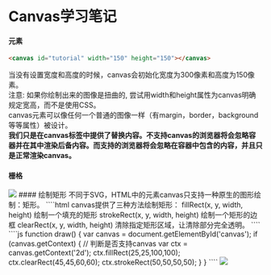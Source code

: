 # Canvas学习笔记


#### <canvas> 元素
````html
<canvas id="tutorial" width="150" height="150"></canvas>
````
当没有设置宽度和高度的时候，canvas会初始化宽度为300像素和高度为150像素。  
注意: 如果你绘制出来的图像是扭曲的, 尝试用width和height属性为canvas明确规定宽高，而不是使用CSS。  
canvas元素可以像任何一个普通的图像一样（有margin，border，background等等属性）被设计。  
<strong>我们只是在canvas标签中提供了替换内容。不支持canvas的浏览器将会忽略容器并在其中渲染后备内容。而支持的浏览器将会忽略在容器中包含的内容，并且只是正常渲染canvas。</strong>

#### 栅格
<img src="https://mdn.mozillademos.org/files/224/Canvas_default_grid.png" />
#### 绘制矩形
不同于SVG，HTML中的元素canvas只支持一种原生的图形绘制：矩形。
````html
canvas提供了三种方法绘制矩形：
fillRect(x, y, width, height)
绘制一个填充的矩形
strokeRect(x, y, width, height)
绘制一个矩形的边框
clearRect(x, y, width, height)
清除指定矩形区域，让清除部分完全透明。
````
````js
function draw() {
 var canvas = document.getElementById('canvas');
 if (canvas.getContext) { // 判断是否支持canvas
  var ctx = canvas.getContext('2d');  
   ctx.fillRect(25,25,100,100);
   ctx.clearRect(45,45,60,60);
   ctx.strokeRect(50,50,50,50);
 }
}
````
<img src="https://mdn.mozillademos.org/files/245/Canvas_rect.png" />



















